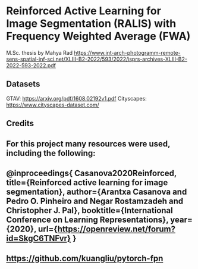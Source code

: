 # Reinforced Active Learning for Image Segmentation (RALIS) with Frequency Weighted Average (FWA)
M.Sc. thesis by Mahya Rad 
https://www.int-arch-photogramm-remote-sens-spatial-inf-sci.net/XLIII-B2-2022/593/2022/isprs-archives-XLIII-B2-2022-593-2022.pdf


## Datasets
GTAV: https://arxiv.org/pdf/1608.02192v1.pdf
Cityscapes: https://www.cityscapes-dataset.com/

## Credits
For this project many resources were used, including the following:
------------------
@inproceedings{
Casanova2020Reinforced,
title={Reinforced active learning for image segmentation},
author={Arantxa Casanova and Pedro O. Pinheiro and Negar Rostamzadeh and Christopher J. Pal},
booktitle={International Conference on Learning Representations},
year={2020},
url={https://openreview.net/forum?id=SkgC6TNFvr}
}
---------------------
https://github.com/kuangliu/pytorch-fpn
-----------------------
